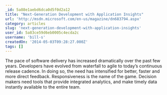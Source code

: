 ```yaml
---
_id: 5a88e1aebd6dca0d5f0d2a12
title: "Next-Generation Development with Application Insights"
url: 'http://msdn.microsoft.com/en-us/magazine/dn683794.aspx'
category: articles
slug: 'next-generation-development-with-application-insights'
user_id: 5a83ce59d6eb0005c4ecda2c
username: 'bill-s'
createdOn: '2014-05-03T09:28:27.000Z'
tags: []
---
```


The pace of software delivery has increased dramatically over the past few years. Developers have evolved from waterfall to agile to today’s continuous release cadence. In doing so, the need has intensified for better, faster and more direct feedback. Responsiveness is the name of the game. Decision makers need tools that provide integrated analytics, and make timely data instantly available to the entire team.
